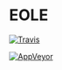EOLE
=============


[![Travis](https://img.shields.io/travis/rust-lang/rust.svg)](https://travis-ci.org/leojullerot/Regate)

[![AppVeyor](https://img.shields.io/appveyor/ci/gruntjs/grunt.svg)](https://github.com/leojullerot/Regate)